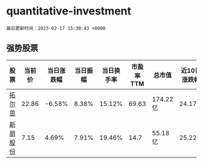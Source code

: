# quantitative-investment

`最后更新时间：2023-02-17 15:30:43 +0800`

## 强势股票

|股票|当前价|当日涨跌幅|当日振幅|当日换手率|市盈率TTM|总市值|近10日涨跌幅|
|----|----|----|----|----|----|----|----|
|[拓尔思](https://xueqiu.com/S/SZ300229)|22.86|-6.58%|8.38%|15.12%|69.63|174.22亿|24.17%|
|[新朋股份](https://xueqiu.com/S/SZ002328)|7.15|4.69%|7.91%|19.46%|14.7|55.18亿|25.22%|
